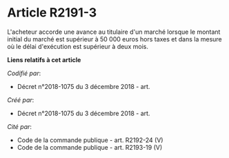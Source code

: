 # Article R2191-3

L'acheteur accorde une avance au titulaire d'un marché lorsque le montant initial du marché est supérieur à 50 000 euros hors
taxes et dans la mesure où le délai d'exécution est supérieur à deux mois.

**Liens relatifs à cet article**

_Codifié par_:

  - Décret n°2018-1075 du 3 décembre 2018 - art.

_Créé par_:

  - Décret n°2018-1075 du 3 décembre 2018 - art.

_Cité par_:

  - Code de la commande publique - art. R2192-24 (V)
  - Code de la commande publique - art. R2193-19 (V)
